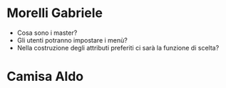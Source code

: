 # Morelli Gabriele
- Cosa sono i master?
- Gli utenti potranno impostare i menù?
- Nella costruzione degli attributi preferiti ci sarà la funzione di scelta?
# Camisa Aldo

